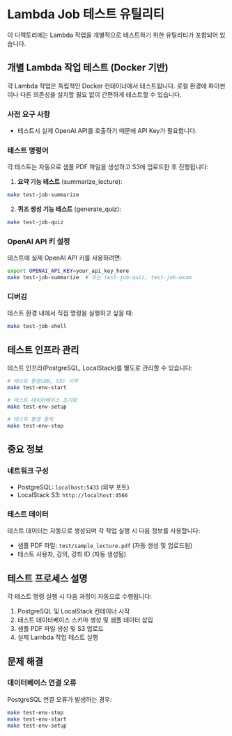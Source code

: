 # Lambda Job 테스트 유틸리티

이 디렉토리에는 Lambda 작업을 개별적으로 테스트하기 위한 유틸리티가 포함되어 있습니다.

## 개별 Lambda 작업 테스트 (Docker 기반)

각 Lambda 작업은 독립적인 Docker 컨테이너에서 테스트됩니다. 로컬 환경에 파이썬이나 다른 의존성을 설치할 필요 없이 간편하게 테스트할 수 있습니다.

### 사전 요구 사항

- 테스트시 실제 OpenAI API를 호출하기 때문에 API Key가 필요합니다. 

### 테스트 명령어

각 테스트는 자동으로 샘플 PDF 파일을 생성하고 S3에 업로드한 후 진행됩니다:

1. **요약 기능 테스트** (summarize_lecture):
```bash
make test-job-summarize
```

2. **퀴즈 생성 기능 테스트** (generate_quiz):
```bash
make test-job-quiz
```

### OpenAI API 키 설정

테스트에 실제 OpenAI API 키를 사용하려면:
```bash
export OPENAI_API_KEY=your_api_key_here
make test-job-summarize  # 또는 test-job-quiz, test-job-exam
```

### 디버깅

테스트 환경 내에서 직접 명령을 실행하고 싶을 때:
```bash
make test-job-shell
```

## 테스트 인프라 관리

테스트 인프라(PostgreSQL, LocalStack)를 별도로 관리할 수 있습니다:

```bash
# 테스트 환경(DB, S3) 시작
make test-env-start

# 테스트 데이터베이스 초기화
make test-env-setup

# 테스트 환경 중지
make test-env-stop
```

## 중요 정보

### 네트워크 구성
- PostgreSQL: `localhost:5433` (외부 포트)
- LocalStack S3: `http://localhost:4566`

### 테스트 데이터
테스트 데이터는 자동으로 생성되며 각 작업 실행 시 다음 정보를 사용합니다:
- 샘플 PDF 파일: `test/sample_lecture.pdf` (자동 생성 및 업로드됨)
- 테스트 사용자, 강의, 강좌 ID (자동 생성됨)

## 테스트 프로세스 설명

각 테스트 명령 실행 시 다음 과정이 자동으로 수행됩니다:

1. PostgreSQL 및 LocalStack 컨테이너 시작
2. 테스트 데이터베이스 스키마 생성 및 샘플 데이터 삽입
3. 샘플 PDF 파일 생성 및 S3 업로드
4. 실제 Lambda 작업 테스트 실행

## 문제 해결

### 데이터베이스 연결 오류

PostgreSQL 연결 오류가 발생하는 경우:
```bash
make test-env-stop
make test-env-start
make test-env-setup
```
